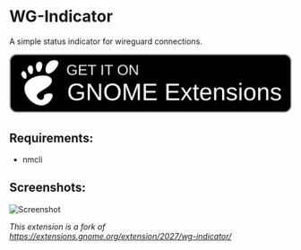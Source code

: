 # WG-Indicator
A simple status indicator for wireguard connections.

[<img src="https://raw.githubusercontent.com/sync1211/wg-indicator/main/.github/gnome-extensions.png"></img>](https://extensions.gnome.org/extension/3418/wg-indicator/)

## Requirements:
* nmcli

## Screenshots:

![Screenshot]("https://raw.githubusercontent.com/sync1211/wg-indicator/main/.github/screenshot1.png")



*This extension is a fork of https://extensions.gnome.org/extension/2027/wg-indicator/*
